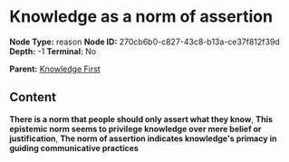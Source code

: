 # Knowledge as a norm of assertion

**Node Type:** reason
**Node ID:** 270cb6b0-c827-43c8-b13a-ce37f812f39d
**Depth:** -1
**Terminal:** No

**Parent:** [Knowledge First](knowledge-first.md)

## Content

**There is a norm that people should only assert what they know**, **This epistemic norm seems to privilege knowledge over mere belief or justification**, **The norm of assertion indicates knowledge's primacy in guiding communicative practices**
